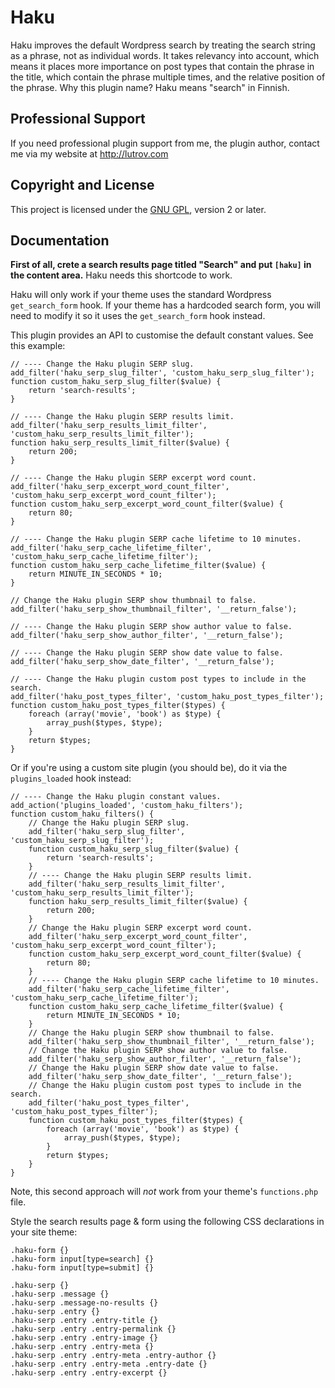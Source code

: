 # Haku

Haku improves the default Wordpress search by treating the search string as a phrase, not as individual words. It takes relevancy into account, which means it places more importance on post types that contain the phrase in the title, which contain the phrase multiple times, and the relative position of the phrase. Why this plugin name? Haku means "search" in Finnish.

## Professional Support

If you need professional plugin support from me, the plugin author, contact me via my website at http://lutrov.com

## Copyright and License

This project is licensed under the [GNU GPL](http://www.gnu.org/licenses/old-licenses/gpl-2.0.html), version 2 or later.

## Documentation

__First of all, crete a search results page titled "Search" and put `[haku]` in the content area.__ Haku needs this shortcode to work.

Haku will only work if your theme uses the standard Wordpress `get_search_form` hook. If your theme has a hardcoded search form, you will need to modify it so it uses the `get_search_form` hook instead.

This plugin provides an API to customise the default constant values. See this example:

	// ---- Change the Haku plugin SERP slug.
	add_filter('haku_serp_slug_filter', 'custom_haku_serp_slug_filter');
	function custom_haku_serp_slug_filter($value) {
		return 'search-results';
	}

	// ---- Change the Haku plugin SERP results limit.
	add_filter('haku_serp_results_limit_filter', 'custom_haku_serp_results_limit_filter');
	function haku_serp_results_limit_filter($value) {
		return 200;
	}

	// ---- Change the Haku plugin SERP excerpt word count.
	add_filter('haku_serp_excerpt_word_count_filter', 'custom_haku_serp_excerpt_word_count_filter');
	function custom_haku_serp_excerpt_word_count_filter($value) {
		return 80;
	}

	// ---- Change the Haku plugin SERP cache lifetime to 10 minutes.
	add_filter('haku_serp_cache_lifetime_filter', 'custom_haku_serp_cache_lifetime_filter');
	function custom_haku_serp_cache_lifetime_filter($value) {
		return MINUTE_IN_SECONDS * 10;
	}

	// Change the Haku plugin SERP show thumbnail to false.
	add_filter('haku_serp_show_thumbnail_filter', '__return_false');

	// ---- Change the Haku plugin SERP show author value to false.
	add_filter('haku_serp_show_author_filter', '__return_false');

	// ---- Change the Haku plugin SERP show date value to false.
	add_filter('haku_serp_show_date_filter', '__return_false');

	// ---- Change the Haku plugin custom post types to include in the search.
	add_filter('haku_post_types_filter', 'custom_haku_post_types_filter');
	function custom_haku_post_types_filter($types) {
		foreach (array('movie', 'book') as $type) {
			array_push($types, $type);
		}
		return $types;
	}

Or if you're using a custom site plugin (you should be), do it via the `plugins_loaded` hook instead:

	// ---- Change the Haku plugin constant values.
	add_action('plugins_loaded', 'custom_haku_filters');
	function custom_haku_filters() {
		// Change the Haku plugin SERP slug.
		add_filter('haku_serp_slug_filter', 'custom_haku_serp_slug_filter');
		function custom_haku_serp_slug_filter($value) {
			return 'search-results';
		}
		// ---- Change the Haku plugin SERP results limit.
		add_filter('haku_serp_results_limit_filter', 'custom_haku_serp_results_limit_filter');
		function haku_serp_results_limit_filter($value) {
			return 200;
		}
		// Change the Haku plugin SERP excerpt word count.
		add_filter('haku_serp_excerpt_word_count_filter', 'custom_haku_serp_excerpt_word_count_filter');
		function custom_haku_serp_excerpt_word_count_filter($value) {
			return 80;
		}
		// ---- Change the Haku plugin SERP cache lifetime to 10 minutes.
		add_filter('haku_serp_cache_lifetime_filter', 'custom_haku_serp_cache_lifetime_filter');
		function custom_haku_serp_cache_lifetime_filter($value) {
			return MINUTE_IN_SECONDS * 10;
		}
		// Change the Haku plugin SERP show thumbnail to false.
		add_filter('haku_serp_show_thumbnail_filter', '__return_false');
		// Change the Haku plugin SERP show author value to false.
		add_filter('haku_serp_show_author_filter', '__return_false');
		// Change the Haku plugin SERP show date value to false.
		add_filter('haku_serp_show_date_filter', '__return_false');
		// Change the Haku plugin custom post types to include in the search.
		add_filter('haku_post_types_filter', 'custom_haku_post_types_filter');
		function custom_haku_post_types_filter($types) {
			foreach (array('movie', 'book') as $type) {
				array_push($types, $type);
			}
			return $types;
		}
	}

Note, this second approach will _not_ work from your theme's `functions.php` file.

Style the search results page & form using the following CSS declarations in your site theme:

	.haku-form {}
	.haku-form input[type=search] {}
	.haku-form input[type=submit] {}

	.haku-serp {}
	.haku-serp .message {}
	.haku-serp .message-no-results {}
	.haku-serp .entry {}
	.haku-serp .entry .entry-title {}
	.haku-serp .entry .entry-permalink {}
	.haku-serp .entry .entry-image {}
	.haku-serp .entry .entry-meta {}
	.haku-serp .entry .entry-meta .entry-author {}
	.haku-serp .entry .entry-meta .entry-date {}
	.haku-serp .entry .entry-excerpt {}

